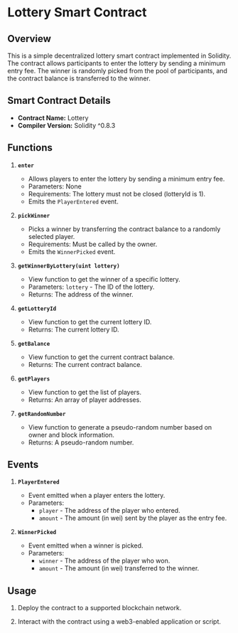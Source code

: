 # Lottery Smart Contract

## Overview

This is a simple decentralized lottery smart contract implemented in Solidity. The contract allows participants to enter the lottery by sending a minimum entry fee. The winner is randomly picked from the pool of participants, and the contract balance is transferred to the winner.

## Smart Contract Details

- **Contract Name:** Lottery
- **Compiler Version:** Solidity ^0.8.3

## Functions

1. **`enter`**
   - Allows players to enter the lottery by sending a minimum entry fee.
   - Parameters: None
   - Requirements: The lottery must not be closed (lotteryId is 1).
   - Emits the `PlayerEntered` event.

2. **`pickWinner`**
   - Picks a winner by transferring the contract balance to a randomly selected player.
   - Requirements: Must be called by the owner.
   - Emits the `WinnerPicked` event.

3. **`getWinnerByLottery(uint lottery)`**
   - View function to get the winner of a specific lottery.
   - Parameters: `lottery` - The ID of the lottery.
   - Returns: The address of the winner.

4. **`getLotteryId`**
   - View function to get the current lottery ID.
   - Returns: The current lottery ID.

5. **`getBalance`**
   - View function to get the current contract balance.
   - Returns: The current contract balance.

6. **`getPlayers`**
   - View function to get the list of players.
   - Returns: An array of player addresses.

7. **`getRandomNumber`**
   - View function to generate a pseudo-random number based on owner and block information.
   - Returns: A pseudo-random number.

## Events

1. **`PlayerEntered`**
   - Event emitted when a player enters the lottery.
   - Parameters:
     - `player` - The address of the player who entered.
     - `amount` - The amount (in wei) sent by the player as the entry fee.

2. **`WinnerPicked`**
   - Event emitted when a winner is picked.
   - Parameters:
     - `winner` - The address of the player who won.
     - `amount` - The amount (in wei) transferred to the winner.

## Usage

1. Deploy the contract to a supported blockchain network.

2. Interact with the contract using a web3-enabled application or script.


